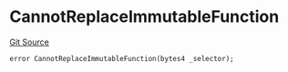 # CannotReplaceImmutableFunction
[Git Source](https://github.com/thrackle-io/tron/blob/826eee0e9167e4ceebe5bb3df2058b377df8b6bc/src/client/token/handler/diamond/HandlerDiamondLib.sol)


```solidity
error CannotReplaceImmutableFunction(bytes4 _selector);
```

